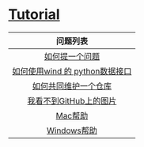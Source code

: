 # [Tutorial](https://fintechnju.github.io/Tutorial/)

|                           问题列表                           |
| :----------------------------------------------------------: |
|            [如何提一个问题](如何提一个新问题.md)             |
| [如何使用wind 的 python数据接口](如何使用wind的python数据接口.md) |
| [如何共同维护一个仓库](https://github.com/FinTechNJU/Tutorial/issues/3) |
| [我看不到GitHub上的图片](https://github.com/FinTechNJU/Tutorial/issues/2) |
|                [Mac帮助](/MAC帮助/README.md)                 |
|            [Windows帮助](/Windows帮助/README.md)             |

